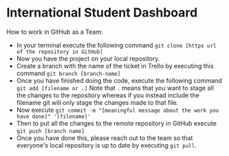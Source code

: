 # International Student Dashboard

How to work in GitHub as a Team:
* In your terminal execute the following command `git clone [https url of the repository in GitHub]`
* Now you have the project on your local repository.
* Create a branch with the name of the ticket in Trello by executing this command `git branch [branch-name]`
* Once you have finished doing the code, execute the following command `git add [filename or .]` Note that `.` means that you want to stage all the changes to the repository whereas if you instead include the filename git will only stage the changes made to that file.
* Now execute `git commit -m "[meaningful message about the work you have done]" '[filename]'`
* Then to put all the changes to the remote repository in GitHub execute `git push [branch name]`
* Once you have done this, please reach out to the team so that everyone's local repository is up to date by executing `git pull`.